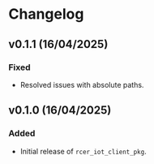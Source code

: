 # Changelog

<!--next-version-placeholder-->

## v0.1.1 (16/04/2025)

### Fixed
- Resolved issues with absolute paths.

## v0.1.0 (16/04/2025)

### Added
- Initial release of `rcer_iot_client_pkg`.